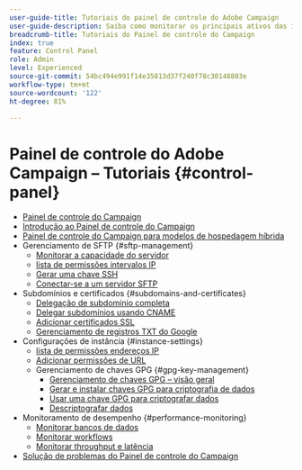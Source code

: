 ```yaml
---
user-guide-title: Tutoriais do painel de controle do Adobe Campaign
user-guide-description: Saiba como monitorar os principais ativos das instâncias do Adobe Campaign e executar tarefas administrativas no Painel de controle do Campaign.
breadcrumb-title: Tutoriais do Painel de controle do Campaign
index: true
feature: Control Panel
role: Admin
level: Experienced
source-git-commit: 54bc494e991f14e35813d37f240f78c30148803e
workflow-type: tm+mt
source-wordcount: '122'
ht-degree: 81%

---
```



# Painel de controle do Adobe Campaign – Tutoriais {#control-panel}

+ [Painel de controle do Campaign](/help/control-panel-overview.md)
+ [Introdução ao Painel de controle do Campaign](/help/get-started-with-control-panel.md)
+ [Painel de controle do Campaign para modelos de hospedagem híbrida](/help/control-panel-for-hybrid-hosting-models.md)
+ Gerenciamento de SFTP {#sftp-management}
   + [Monitorar a capacidade do servidor](/help/sftp-management/monitor-server-capacity.md)
   + [lista de permissões intervalos IP](/help/sftp-management/allowlist-ip-range.md)
   + [Gerar uma chave SSH](/help/sftp-management/generate-ssh-key.md)
   + [Conectar-se a um servidor SFTP](/help/sftp-management/connect-to-sftp-server.md)
+ Subdomínios e certificados {#subdomains-and-certificates}
   + [Delegação de subdomínio completa](/help/subdomains-and-certificates/subdomain-delegation.md)
   + [Delegar subdomínios usando CNAME](/help/subdomains-and-certificates/delegate-subdomains-using-cname.md)
   + [Adicionar certificados SSL](/help/subdomains-and-certificates/add-ssl-certificates.md)
   + [Gerenciamento de registros TXT do Google](/help/subdomains-and-certificates/google-txt-record-management.md)
+ Configurações de instância {#instance-settings}
   + [lista de permissões endereços IP](/help/instance-settings/allowlist-ip-adresses.md)
   + [Adicionar permissões de URL](/help/instance-settings/add-url-permissions.md)
   + Gerenciamento de chaves GPG {#gpg-key-management}
      + [Gerenciamento de chaves GPG – visão geral](/help/instance-settings/gpg-key-management/gpg-key-management-overview.md)
      + [Gerar e instalar chaves GPG para criptografia de dados](/help/instance-settings/gpg-key-management/generate-and-install-gpg-keys-for-data-encryption.md)
      + [Usar uma chave GPG para criptografar dados](/help/instance-settings/gpg-key-management/use-a-gpg-key-to-encrypt-data.md)
      + [Descriptografar dados](/help/instance-settings/gpg-key-management/decrypt-data.md)
+ Monitoramento de desempenho {#performance-monitoring}
   + [Monitorar bancos de dados](/help/performance-monitoring/monitor-databases.md)
   + [Monitorar workflows](/help/performance-monitoring/monitor-workflows.md)
   + [Monitorar throughput e latência](/help/performance-monitoring/monitor-throughputs-and-latency.md)
+ [Solução de problemas do Painel de controle do Campaign](/help/trouble-shooting.md)
